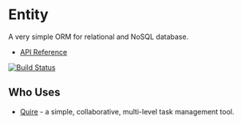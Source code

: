 # Entity

A very simple ORM for relational and NoSQL database.

* [API Reference](http://www.dartdocs.org/documentation/entity/0.8.6)

[![Build Status](https://drone.io/github.com/rikulo/entity/status.png)](https://drone.io/github.com/rikulo/entity/latest)

## Who Uses

* [Quire](https://quire.io) - a simple, collaborative, multi-level task management tool.
